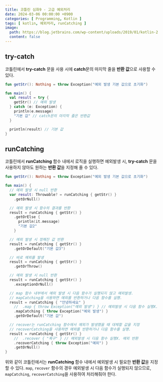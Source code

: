 ```yaml
---
title: 코틀린 심화9 - 고급 예외처리
date: 2024-03-06 00:00:00 +0900
categories: [ Programming, Kotlin ]
tags: [ kotlin, 예외처리, runCatching ]
image:
  path: https://blog.jetbrains.com/wp-content/uploads/2019/01/kotlin-2.svg
  content: false
---
```


## **try-catch**

코틀린에서 **try-catch** 문을 사용 시에 **catch**문의 마지막 줄을 **반환 값**으로 사용할 수 있다.

```kotlin
fun getStr(): Nothing = throw Exception("예외 발생 기본 값으로 초기화")

fun main() {
  val result = try {
    getStr() // 예외 발생
  } catch (e: Exception) {
    println(e.message)
    "기본 값" // catch문의 마지막 줄은 반환값
  }

  println(result) // 기본 값
}
```

## **runCatching**

코틀린에서 **runCatching** 함수 내에서 로직을 실행하면 예외발생 시,
**try-catch** 문을 사용하지 않아도 원하는 **반환 값**을 지정해 줄 수 있다.

```kotlin
fun getStr(): Nothing = throw Exception("예외 발생 기본 값으로 초기화")

fun main() {
  // 예외 발생 시 null 반환
  var result: Throwable? = runCatching { getStr() }
    .getOrNull()

  // 예외 발생 시 함수의 결과를 반환
  result = runCatching { getStr() }
    .getOrElse {
      println(it.message)
      "기본 값2"
    }

  // 예외 발생 시 정해진 값 반환
  result = runCatching { getStr() }
    .getOrDefault("기본 값3")

  // 바로 예외를 발생
  result = runCatching { getStr() }
    .getOrThrow()

  // 예외 발생 시 null 반환
  result = runCatching { getStr() }
    .exceptionOrNull()

  // map 함수 내부에서 예외 발생 시 다음 함수가 실행되지 않고 예외발생.
  // mapCatching을 사용하면 예외를 반환하거나 다음 함수를 실행.
  result = runCatching { "안녕하세요" }
    //  .map { throw Exception("예외 발생") } // 예외발생 시 다음 함수 실행X. 예외 발생
    .mapCatching { throw Exception("예외 발생") }
    .getOrDefault("기본 값")

  // recover는 runCatching 함수에서 예외가 발생했을 때 대체할 값을 지정
  // recoverCatching을 사용하면 예외를 반환하거나 다음 함수를 실행.
  result = runCatching { getStr() }
    //  .recover { "복구" } // 예외발생 시 다음 함수 실행X. 예외 반환
    .recoverCatching { throw Exception("예외") }
    .getOrNull()
}
```

위와 같이 코틀린에서는 **runCatching** 함수 내에서 예외발생 시 필요한 **반환 값**을 지정할 수 있다.
`map`, `recover` 함수의 경우 예외발생 시 다음 함수가 실행되지 않으므로, `mapCatching`, `recoverCatching`을 사용하여 처리해줘야 한다.
